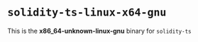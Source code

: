 <!-- cSpell:disable -->

# `solidity-ts-linux-x64-gnu`

This is the **x86_64-unknown-linux-gnu** binary for `solidity-ts`
